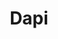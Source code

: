 ---
blog: https://medium.com/dapi
codehost: https://github.com/dapi-co
linkedin: http://linkedin.com/company/dapico
logohandle: dapi
sort: dapi
title: Dapi
twitter: https://x.com/DapiHQ
website: https://www.dapi.com/
---